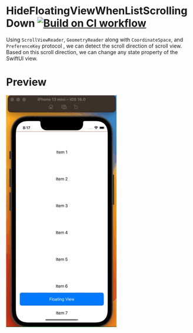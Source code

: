 # HideFloatingViewWhenListScrollingDown [![Build on CI workflow](https://github.com/tniraj7/HideFloatingViewWhenListScrollingDown/actions/workflows/GithubActionsCI.yml/badge.svg?branch=main)](https://github.com/tniraj7/HideFloatingViewWhenListScrollingDown/actions/workflows/GithubActionsCI.yml)

Using `ScrollViewReader`, `GeometryReader` along with `CoordinateSpace`, and `PreferenceKey` protocol ,
we can detect the scroll direction of scroll view.
Based on this scroll direction, we can change any state property of the SwiftUI view.


# Preview

<p float="right">
	<img src="./README.assets/preview.gif" width="300" height="630"/>
</p>

